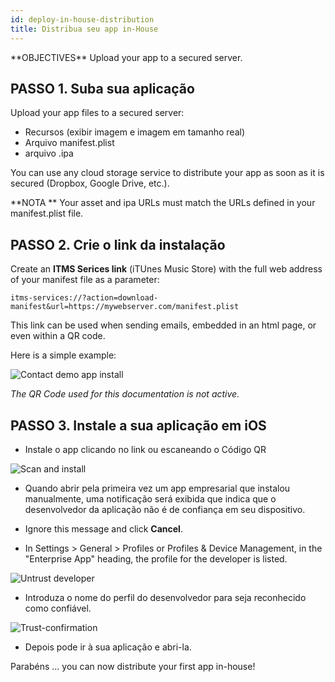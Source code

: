 ```yaml
---
id: deploy-in-house-distribution
title: Distribua seu app in-House
---
```


<div class = "objectives">
**OBJECTIVES**
Upload your app to a secured server.</div>

## PASSO 1. Suba sua aplicação

Upload your app files to a secured server:

* Recursos (exibir imagem e imagem em tamanho real)
* Arquivo manifest.plist
* arquivo .ipa

You can use any cloud storage service to distribute your app as soon as it is secured (Dropbox, Google Drive, etc.).<div class = "tips">
**NOTA **
Your asset and ipa URLs must match the URLs defined in your manifest.plist file.</div>

## PASSO 2. Crie o link da instalação

Create an **ITMS Serices link** (iTUnes Music Store) with the full web address of your manifest file as a parameter:

```
itms-services://?action=download-manifest&url=https://mywebserver.com/manifest.plist

```

This link can be used when sending emails, embedded in an html page, or even within a QR code.

Here is a simple example:

![Contact demo app install](assets/en/deploy-in-house/Contact-demo-app-install.png)

*The QR Code used for this documentation is not active.*

## PASSO 3. Instale a sua aplicação em iOS

* Instale o app clicando no link ou escaneando o Código QR

![Scan and install](assets/en/deploy-in-house/Scan-and-install.png)

* Quando abrir pela primeira vez um app empresarial que instalou manualmente, uma notificação será exibida que indica que o desenvolvedor da aplicação não é de confiança em seu dispositivo.

* Ignore this message and click **Cancel**.

* In Settings > General > Profiles or Profiles & Device Management, in the "Enterprise App" heading, the profile for the developer is listed.

![Untrust developer](assets/en/deploy-in-house/Untrust-developer.png)

* Introduza o nome do perfil do desenvolvedor para seja reconhecido como confiável.

![Trust-confirmation](assets/en/deploy-in-house/Trust-confirmation.png)

* Depois pode ir à sua aplicação e abri-la.

Parabéns ... you can now distribute your first app in-house!
